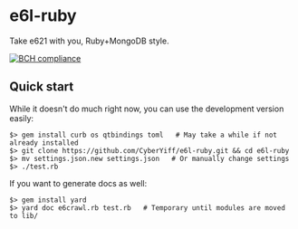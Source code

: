 # e6l-ruby
Take e621 with you, Ruby+MongoDB style.

[![BCH compliance](https://bettercodehub.com/edge/badge/CyberYiff/e6l-ruby?branch=master)](https://bettercodehub.com/)

## Quick start
While it doesn't do much right now, you can use the development version easily:
```
$> gem install curb os qtbindings toml   # May take a while if not already installed
$> git clone https://github.com/CyberYiff/e6l-ruby.git && cd e6l-ruby
$> mv settings.json.new settings.json   # Or manually change settings
$> ./test.rb
```
If you want to generate docs as well:
```
$> gem install yard
$> yard doc e6crawl.rb test.rb   # Temporary until modules are moved to lib/
```
